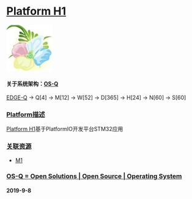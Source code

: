 ﻿# [Platform H1](https://github.com/OS-Q/H1)
[![sites](OS-Q/OS-Q.png)](http://www.OS-Q.com)
#### 关于系统架构：[OS-Q](https://github.com/OS-Q/OS-Q)
[EDGE-Q](https://github.com/OS-Q/EDGE-Q) -> Q[4] -> M[12] -> W[52] -> D[365] -> H[24] -> N[60] -> S[60]
### [Platform描述](https://github.com/OS-Q/H1/wiki) 

[Platform H1](https://github.com/OS-Q/H1)基于PlatformIO开发平台STM32应用

### [关联资源](https://github.com/OS-Q/)

 *  [M1](https://github.com/OS-Q/M1)

### [OS-Q = Open Solutions | Open Source |  Operating System ](http://www.OS-Q.com/H1)
####  2019-9-8
